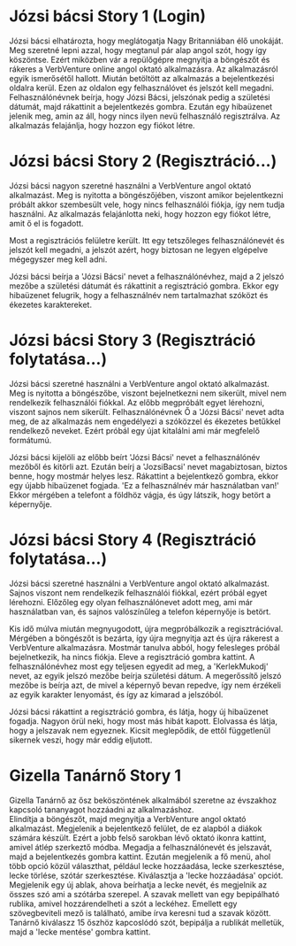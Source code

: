 # Józsi bácsi Story 1 (Login)
Józsi bácsi elhatározta, hogy meglátogatja Nagy Britanniában élő unokáját. 
Meg szeretné lepni azzal, hogy megtanul pár alap angol szót, hogy így köszöntse. 
Ezért miközben vár a repülőgépre megnyitja a böngészőt és rákeres a VerbVenture online angol oktató alkalmazásra. 
Az alkalmazásról egyik ismerősétől hallott. Miután betöltött az alkalmazás a bejelentkezési oldalra kerül. 
Ezen az oldalon egy felhasználóvet és jelszót kell megadni.
Felhasználónévnek beírja, hogy Józsi Bácsi, jelszónak pedig a születési dátumát, majd rákattinit a bejelentkezés gombra.
Ezután egy hibaüzenet jelenik meg, amin az áll, hogy nincs ilyen nevü felhasználó regisztrálva. 
Az alkalmazás felajánlja, hogy hozzon egy fiókot létre.

# Józsi bácsi Story 2 (Regisztráció...)
Józsi bácsi nagyon szeretné használni a VerbVenture angol oktató alkalmazást.
Meg is nyitotta a böngészőjében, viszont amikor bejelentkezni próbált akkor 
szembesült vele, hogy nincs felhasználói fiókja, így nem tudja használni.
Az alkalmazás felajánlotta neki, hogy hozzon egy fiókot létre, amit ő el is fogadott.

Most a regisztrációs felületre került. Itt egy tetszőleges felhasználónevét és jelszót kell megadni,
a jelszót azért, hogy biztosan ne legyen elgépelve mégegyszer meg kell adni.

Józsi bácsi beírja a 'Józsi Bácsi' nevet a felhasználónévhez, majd a 2 jelszó mezőbe a születési dátumát és rákattinit a regisztráció gombra.
Ekkor egy hibaüzenet felugrik, hogy a felhasználnév nem tartalmazhat szóközt és ékezetes karaktereket.

# Józsi bácsi Story 3 (Regisztráció folytatása...)
Józsi bácsi szeretné használni a VerbVenture angol oktató alkalmazást.
Meg is nyitotta a böngészőbe, viszont bejelnetkezni nem sikerült, mivel nem rendelkezik felhasználói fiókkal.
Az előbb megpróbált egyet lérehozni, viszont sajnos nem sikerült.
Felhasználónévnek Ő a 'Józsi Bácsi' nevet adta meg, de az alkalmazás nem engedélyezi a szóközzel és ékezetes betűkkel 
rendelkező neveket. Ezért próbál egy újat kitalálni ami már megfelelő formátumú.

Józsi bácsi kijelöli az előbb beírt 'Józsi Bácsi' nevet a felhasználónév mezőből és kitörli azt.
Ezután beírj a 'JozsiBacsi' nevet magabiztosan, biztos benne, hogy mostmár helyes lesz.
Rákattint a bejelentkező gombra, ekkor egy újabb hibaüzenet fogjada. 'Ez a felhasználnév már használatban van!'
Ekkor mérgében a telefont a földhöz vágja, és úgy látszik, hogy betört a képernyője.

# Józsi bácsi Story 4 (Regisztráció folytatása...) 
Józsi bácsi szeretné használni a VerbVenture angol oktató alkalmazást.
Sajnos viszont nem rendelkezik felhasználói fiókkal, ezért próbál egyet lérehozni.
Előzőleg egy olyan felhasználónevet adott meg, ami már használatban van, és sajnos valószínűleg a telefon képernyője is betört.

Kis idő múlva miután megnyugodott, újra megpróbálkozik a regisztrációval. Mérgében a böngészőt is bezárta, így újra megnyitja azt és újra rákerest a VerbVenture alkalmazásra.
Mostmár tanulva abból, hogy felesleges próbál bejelnetkezik, ha nincs fiókja. Eleve a regisztráció gombra kattint.
A felhasználónévhez most egy teljesen egyedit ad meg, a 'KerlekMukodj' nevet, az egyik jelszó mezőbe beírja születési dátum.
A megerőssítő jelszó mezőbe is beírja azt, de mivel a képernyő bevan repedve, így nem érzékeli az egyik karakter lenyomást, és így az kimarad a jelszóból.

Józsi bácsi rákattint a regisztráció gombra, és látja, hogy új hibaüzenet fogadja. Nagyon örül neki, hogy most más hibát kapott.
Elolvassa és látja, hogy a jelszavak nem egyeznek. Kicsit meglepődik, de ettől függetlenül sikernek veszi, hogy már eddig eljutott.


# Gizella Tanárnő Story 1
Gizella Tanárnő az ősz beköszöntének alkalmából szeretne az évszakhoz kapcsoló tananyagot hozzáadni az alkalmazáshoz.<br>
Elindítja a böngészőt, majd megnyitja a VerbVenture angol oktató alkalmazást.
Megjelenik a bejelentkező felület, de ez alapból a diákok számára készült. Ezért a  jobb felső sarokban lévő oktató ikonra kattint, amivel átlép szerkeztő módba. Megadja a felhasználónevét és jelszavát, majd a bejelentkezés gombra kattint.
Ezután megjelenik a fő menü, ahol több opció közül választhat, például lecke hozzáadása, lecke szerkesztése, lecke törlése, szótár szerkesztése. Kiválasztja a 'lecke hozzáadása' opciót. Megjelenik egy új ablak, ahova beírhatja a lecke nevét, és megjelnik az összes szó ami a szótárba szerepel. A szavak mellett van egy bepipálható rublika, amivel hozzárendelheti a szót a leckéhez. Emellett egy szövegbeviteli mező is található, amibe írva keresni tud a szavak között. 
Tanárnő kiválaszz 15 őszhöz kapcoslódó szót, bepipálja a rublikát melletük, majd a 'lecke mentése' gombra kattint. 